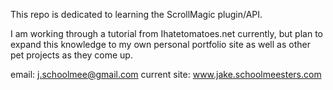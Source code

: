 This repo is dedicated to learning the ScrollMagic plugin/API.

I am working through a tutorial from Ihatetomatoes.net currently, but plan to expand this knowledge to my own personal portfolio site as well as other pet projects as they come up.

email: j.schoolmee@gmail.com
current site: www.jake.schoolmeesters.com
